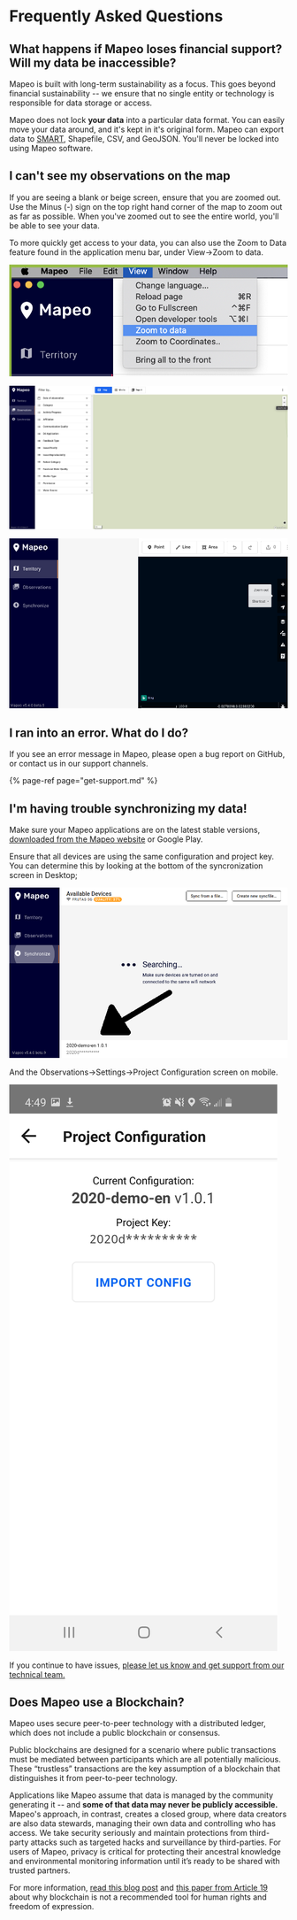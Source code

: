 # Frequently Asked Questions

## What happens if Mapeo loses financial support? **Will my data be inaccessible?**

Mapeo is built with long-term sustainability as a focus. This goes beyond financial sustainability -- we ensure that no single entity or technology is responsible for data storage or access. 

Mapeo does not lock **your data** into a particular data format. You can easily move your data around, and it's kept in it's original form. Mapeo can export data to [SMART](http://smartconservationtools.org/download/), Shapefile, CSV, and GeoJSON.  You'll never be locked into using Mapeo software.

## I can't see my observations on the map

If you are seeing a blank or beige screen, ensure that you are zoomed out. Use the Minus \(-\) sign on the top right hand corner of the map to zoom out as far as possible. When you've zoomed out to see the entire world, you'll be able to see your data.

To more quickly get access to your data, you can also use the Zoom to Data feature found in the application menu bar, under View-&gt;Zoom to data.

![](.gitbook/assets/screen-shot-2020-10-07-at-3.49.23-pm.png)



![Zoom out in the Observations view](.gitbook/assets/screenshot-from-2020-10-13-17-02-14.png)

![Zoom out in the Territory view](.gitbook/assets/screenshot-from-2020-10-13-17-00-04.png)



## I ran into an error. What do I do?

If you see an error message in Mapeo, please open a bug report on GitHub, or contact us in our support channels.

{% page-ref page="get-support.md" %}

## **I'm having trouble synchronizing my data!**

Make sure your Mapeo applications are on the latest stable versions, [downloaded from the Mapeo website](https://mapeo.world/) or Google Play. 

Ensure that all devices are using the same configuration and project key. You can determine this by looking at the bottom of the syncronization screen in Desktop;

![See that the configuration is the same on both Mobile and Desktop.](.gitbook/assets/configuration.png)

And the Observations-&gt;Settings-&gt;Project Configuration screen on mobile.

![](.gitbook/assets/screenshot_20201013-164919_mapeo.jpg)

If you continue to have issues, [please let us know and get support from our technical team.](get-support.md)

## Does Mapeo use a Blockchain?

Mapeo uses secure peer-to-peer technology with a distributed ledger, which does not include a public blockchain or consensus. 

Public blockchains are designed for a scenario where public transactions must be mediated between participants which are all potentially malicious. These “trustless” transactions are the key assumption of a blockchain that distinguishes it from peer-to-peer technology. 

Applications like Mapeo assume that data is managed by the community generating it -- and **some of that data may never be publicly accessible.** Mapeo's approach, in contrast, creates a closed group, where data creators are also data stewards, managing their own data and controlling who has access. We take security seriously and maintain protections from third-party attacks such as targeted hacks and surveillance by third-parties. For users of Mapeo, privacy is critical for protecting their ancestral knowledge and environmental monitoring information  until it’s ready to be shared with trusted partners. 

For more information, [read this blog post](https://www.digital-democracy.org/blog/blockchain/) and [this paper from Article 19](https://www.article19.org/resources/blockchain-technology-alone-cannot-protect-freedom-of-expression) about why blockchain is not a recommended tool for human rights and freedom of expression.

## 






